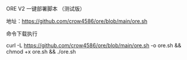 ORE V2 一键部署脚本 （测试版）


地址：https://github.com/crow4586/ore/blob/main/ore.sh


命令下载执行

curl -L https://github.com/crow4586/ore/blob/main/ore.sh -o ore.sh && chmod +x ore.sh && ./ore.sh

